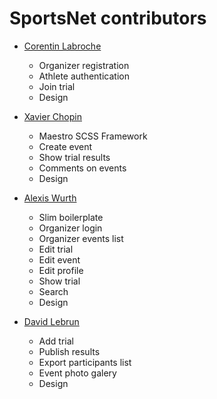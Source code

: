 # SportsNet contributors

* [Corentin Labroche](https://github.com/iryu54)
    * Organizer registration
    * Athlete authentication
    * Join trial
    * Design
    
* [Xavier Chopin](https://github.com/xchopin)
    * Maestro SCSS Framework
    * Create event
    * Show trial results
    * Comments on events
    * Design
    
* [Alexis Wurth](https://github.com/awurth)
    * Slim boilerplate
    * Organizer login
    * Organizer events list
    * Edit trial
    * Edit event
    * Edit profile
    * Show trial
    * Search
    * Design
    
* [David Lebrun](https://github.com/Vadumee)
    * Add trial
    * Publish results
    * Export participants list
    * Event photo galery
    * Design
